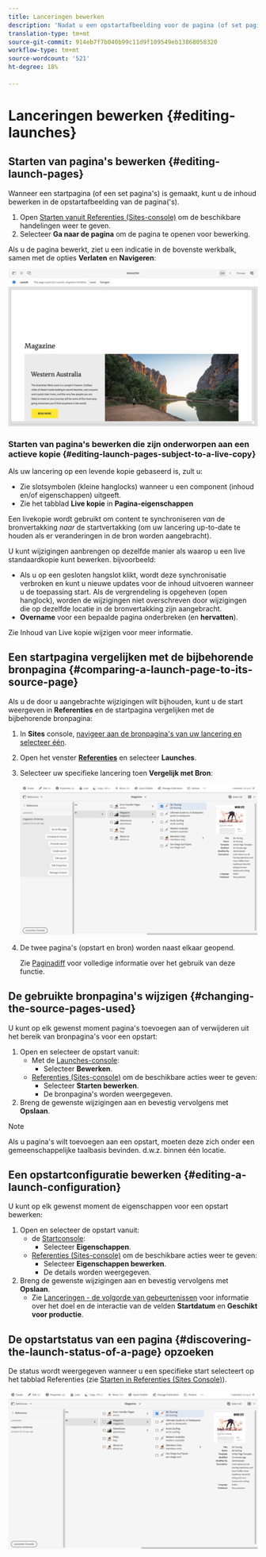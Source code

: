 ```yaml
---
title: Lanceringen bewerken
description: 'Nadat u een opstartafbeelding voor de pagina (of set pagina''s) hebt gemaakt, kunt u de inhoud bewerken in de opstartafbeelding van de pagina(''s). '
translation-type: tm+mt
source-git-commit: 914eb7f7b040b99c11d9f109549eb13868058320
workflow-type: tm+mt
source-wordcount: '521'
ht-degree: 18%

---
```



# Lanceringen bewerken {#editing-launches}

## Starten van pagina&#39;s bewerken {#editing-launch-pages}

Wanneer een startpagina (of een set pagina&#39;s) is gemaakt, kunt u de inhoud bewerken in de opstartafbeelding van de pagina(&#39;s).

1. Open [Starten vanuit Referenties (Sites-console)](/help/sites-cloud/authoring/launches/overview.md#launches-in-references-sites-console) om de beschikbare handelingen weer te geven.
1. Selecteer **Ga naar de pagina** om de pagina te openen voor bewerking.

Als u de pagina bewerkt, ziet u een indicatie in de bovenste werkbalk, samen met de opties **Verlaten** en **Navigeren**:

![Starten vanuit paginaeditor verlaten en navigeren](/help/sites-cloud/authoring/assets/launches-edit-01.png)

### Starten van pagina&#39;s bewerken die zijn onderworpen aan een actieve kopie {#editing-launch-pages-subject-to-a-live-copy}

Als uw lancering op een levende kopie gebaseerd is, zult u: <!--If your launch is based upon a [live copy](/help/sites-administering/msm.md) then you will:-->

* Zie slotsymbolen (kleine hanglocks) wanneer u een component (inhoud en/of eigenschappen) uitgeeft.
* Zie het tabblad **Live kopie** in **Pagina-eigenschappen**

Een livekopie wordt gebruikt om content te synchroniseren *van* de bronvertakking *naar* de startvertakking (om uw lancering up-to-date te houden als er veranderingen in de bron worden aangebracht).

U kunt wijzigingen aanbrengen op dezelfde manier als waarop u een live standaardkopie kunt bewerken. bijvoorbeeld:

* Als u op een gesloten hangslot klikt, wordt deze synchronisatie verbroken en kunt u nieuwe updates voor de inhoud uitvoeren wanneer u de toepassing start. Als de vergrendeling is opgeheven (open hanglock), worden de wijzigingen niet overschreven door wijzigingen die op dezelfde locatie in de bronvertakking zijn aangebracht.
* **Overname** voor een bepaalde pagina onderbreken (en **hervatten**).

Zie Inhoud van Live kopie wijzigen voor meer informatie. <!--See [Changing Live Copy Content](/help/sites-administering/msm-livecopy.md#changing-live-copy-content) for further information.-->

## Een startpagina vergelijken met de bijbehorende bronpagina {#comparing-a-launch-page-to-its-source-page}

Als u de door u aangebrachte wijzigingen wilt bijhouden, kunt u de start weergeven in **Referenties** en de startpagina vergelijken met de bijbehorende bronpagina:

1. In **Sites** console, [navigeer aan de bronpagina&#39;s van uw lancering en selecteer één](/help/sites-cloud/authoring/getting-started/basic-handling.md#viewing-and-selecting-resources).
1. Open het venster **[Referenties](/help/sites-cloud/authoring/getting-started/basic-handling.md#references)** en selecteer **Launches**.
1. Selecteer uw specifieke lancering toen **Vergelijk met Bron**:

   ![Starten vergelijken met bron](/help/sites-cloud/authoring/assets/launches-compare.png)

1. De twee pagina&#39;s (opstart en bron) worden naast elkaar geopend.

   Zie [Paginadiff](/help/sites-cloud/authoring/features/page-diff.md) voor volledige informatie over het gebruik van deze functie.

## De gebruikte bronpagina&#39;s wijzigen {#changing-the-source-pages-used}

U kunt op elk gewenst moment pagina&#39;s toevoegen aan of verwijderen uit het bereik van bronpagina&#39;s voor een opstart:

1. Open en selecteer de opstart vanuit:
   * Met de [Launches-console](/help/sites-cloud/authoring/launches/overview.md#the-launches-console):
      * Selecteer **Bewerken**.
   * [Referenties (Sites-console)](/help/sites-cloud/authoring/launches/overview.md#launches-in-references-sites-console) om de beschikbare acties weer te geven:
      * Selecteer **Starten bewerken**.
      * De bronpagina&#39;s worden weergegeven.
1. Breng de gewenste wijzigingen aan en bevestig vervolgens met **Opslaan**.

>[!NOTE]
>
>Als u pagina&#39;s wilt toevoegen aan een opstart, moeten deze zich onder een gemeenschappelijke taalbasis bevinden. d.w.z. binnen één locatie.

## Een opstartconfiguratie bewerken {#editing-a-launch-configuration}

U kunt op elk gewenst moment de eigenschappen voor een opstart bewerken:

1. Open en selecteer de opstart vanuit:
   * de [Startconsole](/help/sites-cloud/authoring/launches/overview.md#the-launches-console):
      * Selecteer **Eigenschappen**.
   * [Referenties (Sites-console)](/help/sites-cloud/authoring/launches/overview.md#launches-in-references-sites-console) om de beschikbare acties weer te geven:
      * Selecteer **Eigenschappen bewerken**.
      * De details worden weergegeven.
1. Breng de gewenste wijzigingen aan en bevestig vervolgens met **Opslaan**.
   * Zie [Lanceringen - de volgorde van gebeurtenissen](/help/sites-cloud/authoring/launches/overview.md#launches-the-order-of-events) voor informatie over het doel en de interactie van de velden **Startdatum** en **Geschikt voor productie**.

## De opstartstatus van een pagina {#discovering-the-launch-status-of-a-page} opzoeken

De status wordt weergegeven wanneer u een specifieke start selecteert op het tabblad Referenties (zie [Starten in Referenties (Sites Console)](/help/sites-cloud/authoring/launches/overview.md#launches-in-references-sites-console)).

![Status van opstarten weergeven](/help/sites-cloud/authoring/assets/launches-status.png)
